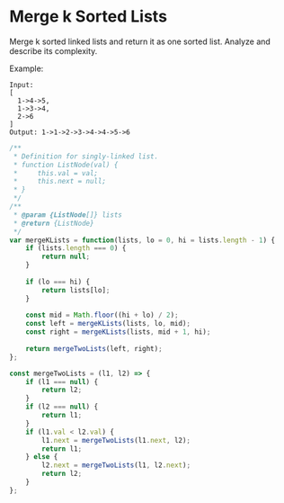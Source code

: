 # Merge k Sorted Lists

Merge k sorted linked lists and return it as one sorted list. Analyze and describe its complexity.

Example:

    Input:
    [
      1->4->5,
      1->3->4,
      2->6
    ]
    Output: 1->1->2->3->4->4->5->6


```JavaScript
/**
 * Definition for singly-linked list.
 * function ListNode(val) {
 *     this.val = val;
 *     this.next = null;
 * }
 */
/**
 * @param {ListNode[]} lists
 * @return {ListNode}
 */
var mergeKLists = function(lists, lo = 0, hi = lists.length - 1) {
    if (lists.length === 0) {
        return null;
    }
    
    if (lo === hi) {
        return lists[lo];
    }
    
    const mid = Math.floor((hi + lo) / 2);
    const left = mergeKLists(lists, lo, mid);
    const right = mergeKLists(lists, mid + 1, hi);
    
    return mergeTwoLists(left, right);
};

const mergeTwoLists = (l1, l2) => {
    if (l1 === null) {
        return l2;
    }
    if (l2 === null) {
        return l1;
    }
    if (l1.val < l2.val) {
        l1.next = mergeTwoLists(l1.next, l2);
        return l1;
    } else {
        l2.next = mergeTwoLists(l1, l2.next);
        return l2;
    }
};
```
